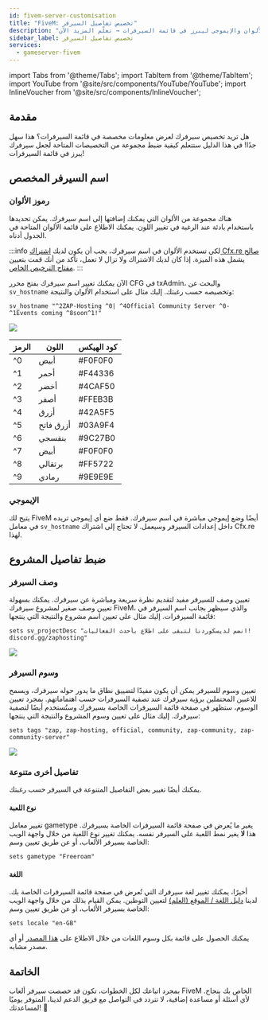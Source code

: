 ```yaml
---
id: fivem-server-customisation
title: "FiveM: تخصيص تفاصيل السيرفر"
description: "اكتشف كيف تخصص اسم سيرفرك بالألوان والإيموجي ليبرز في قائمة السيرفرات → تعلّم المزيد الآن"
sidebar_label: تخصيص تفاصيل السيرفر
services:
  - gameserver-fivem
---
```


import Tabs from '@theme/Tabs';
import TabItem from '@theme/TabItem';
import YouTube from '@site/src/components/YouTube/YouTube';
import InlineVoucher from '@site/src/components/InlineVoucher';

## مقدمة
هل تريد تخصيص سيرفرك لعرض معلومات مخصصة في قائمة السيرفرات؟ هذا سهل جدًا! في هذا الدليل ستتعلم كيفية ضبط مجموعة من التخصيصات المتاحة لجعل سيرفرك يبرز في قائمة السيرفرات!



<InlineVoucher />



## اسم السيرفر المخصص

### رموز الألوان

هناك مجموعة من الألوان التي يمكنك إضافتها إلى اسم سيرفرك. يمكن تحديدها باستخدام بادئة عند الرغبة في تغيير اللون. يمكنك الاطلاع على قائمة الألوان المتاحة في الجدول أدناه.

:::info
لكي تستخدم الألوان في اسم سيرفرك، يجب أن يكون لديك [اشتراك Cfx.re صالح](https://portal.cfx.re/subscriptions) يشمل هذه الميزة. إذا كان لديك الاشتراك ولا تزال لا تعمل، تأكد من أنك قمت بتعيين [مفتاح الترخيص الخاص](fivem-licensekey.md).
:::

الآن يمكنك تغيير اسم سيرفرك بفتح محرر CFG في txAdmin، والبحث عن `sv_hostname` وتخصيصه حسب رغبتك. إليك مثال على استخدام الألوان والنتيجة:
```
sv_hostname "^2ZAP-Hosting ^0| ^4Official Community Server ^0- ^1Events coming ^8soon^1!"
```

![](https://github.com/zaphosting/docs/assets/42719082/32bbf492-9ee0-4c78-a391-9c44120369c2)



| الرمز | اللون       | كود الهيكس |
| ---- | ----------- | ---------- |
| ^0   | أبيض        | #F0F0F0    |
| ^1   | أحمر        | #F44336    |
| ^2   | أخضر        | #4CAF50    |
| ^3   | أصفر        | #FFEB3B    |
| ^4   | أزرق        | #42A5F5    |
| ^5   | أزرق فاتح   | #03A9F4    |
| ^6   | بنفسجي      | #9C27B0    |
| ^7   | أبيض        | #F0F0F0    |
| ^8   | برتقالي     | #FF5722    |
| ^9   | رمادي       | #9E9E9E    |

### الإيموجي

يتيح لك FiveM أيضًا وضع إيموجي مباشرة في اسم سيرفرك. فقط ضع أي إيموجي تريده في معامل `sv_hostname` داخل إعدادات السيرفر وسيعمل. لا تحتاج إلى اشتراك Cfx.re لهذا.



## ضبط تفاصيل المشروع

### وصف السيرفر

تعيين وصف للسيرفر مفيد لتقديم نظرة سريعة ومباشرة عن سيرفرك. يمكنك بسهولة تعيين وصف صغير لمشروع سيرفرك FiveM، والذي سيظهر بجانب اسم السيرفر في قائمة السيرفرات. إليك مثال على تعيين اسم مشروع والنتيجة التي ينتجها:

```
sets sv_projectDesc "انضم لديسكوردنا لتبقى على اطلاع بأحدث الفعاليات! discord.gg/zaphosting"
```

![](https://github.com/zaphosting/docs/assets/42719082/32bbf492-9ee0-4c78-a391-9c44120369c2)

### وسوم السيرفر

تعيين وسوم للسيرفر يمكن أن يكون مفيدًا لتضييق نطاق ما يدور حوله سيرفرك، ويسمح للاعبين المحتملين برؤية سيرفرك عند تصفية السيرفرات حسب اهتماماتهم. بمجرد تعيين الوسوم، ستظهر في صفحة قائمة السيرفرات الخاصة بسيرفرك وستُستخدم أيضًا لتصفية سيرفرك. إليك مثال على تعيين وسوم المشروع والنتيجة التي ينتجها:

```
sets tags "zap, zap-hosting, official, community, zap-community, zap-community-server"
```

![](https://github.com/zaphosting/docs/assets/42719082/33407e9f-9e28-4264-9b13-e946ed5b434a)

### تفاصيل أخرى متنوعة

يمكنك أيضًا تغيير بعض التفاصيل المتنوعة في السيرفر حسب رغبتك.

#### نوع اللعبة

تغيير معامل gametype يغير ما يُعرض في صفحة قائمة السيرفرات الخاصة بسيرفرك. هذا **لا** يغير نمط اللعبة على السيرفر نفسه. يمكنك تغيير نوع اللعبة من خلال واجهة الويب الخاصة بسيرفر الألعاب، أو عن طريق تعيين وسم:

```
sets gametype "Freeroam"
```

#### اللغة

أخيرًا، يمكنك تغيير لغة سيرفرك التي تُعرض في صفحة قائمة السيرفرات الخاصة بك. لدينا [دليل اللغة / الموقع (العلم)](fivem-locale.md) لتعيين التوطين. يمكن القيام بذلك من خلال واجهة الويب الخاصة بسيرفر الألعاب، أو عن طريق تعيين وسم:

```
sets locale "en-GB"
```

يمكنك الحصول على قائمة بكل وسوم اللغات من خلال الاطلاع على [هذا المصدر](https://github.com/TiagoDanin/Locale-Codes#locale-list) أو أي مصدر مشابه.



## الخاتمة

بمجرد اتباعك لكل الخطوات، تكون قد خصصت سيرفر ألعاب FiveM الخاص بك بنجاح. لأي أسئلة أو مساعدة إضافية، لا تتردد في التواصل مع فريق الدعم لدينا، المتوفر يوميًا لمساعدتك! 🙂

<InlineVoucher />